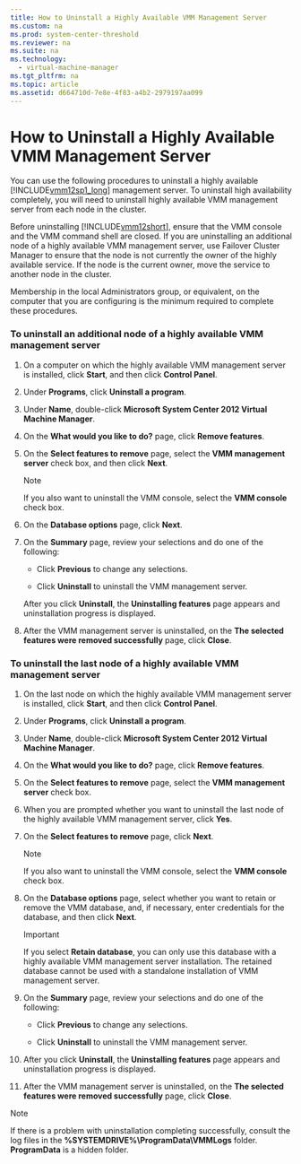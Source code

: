 ```yaml
---
title: How to Uninstall a Highly Available VMM Management Server
ms.custom: na
ms.prod: system-center-threshold
ms.reviewer: na
ms.suite: na
ms.technology: 
  - virtual-machine-manager
ms.tgt_pltfrm: na
ms.topic: article
ms.assetid: d664710d-7e8e-4f83-a4b2-2979197aa099
---
```

# How to Uninstall a Highly Available VMM Management Server
You can use the following procedures to uninstall a highly available [!INCLUDE[vmm12sp1_long](../../Token/vmm12sp1_long_md.md)] management server. To uninstall high availability completely, you will need to uninstall highly available VMM management server from each node in the cluster.

Before uninstalling [!INCLUDE[vmm12short](../../Token/vmm12short_md.md)], ensure that the VMM console and the VMM command shell are closed. If you are uninstalling an additional node of a highly available VMM management server, use Failover Cluster Manager to ensure that the node is not currently the owner of the highly available service. If the node is the current owner, move the service to another node in the cluster.

Membership in the local Administrators group, or equivalent, on the computer that you are configuring is the minimum required to complete these procedures.

### To uninstall an additional node of a highly available VMM management server

1.  On a computer on which the highly available VMM management server is installed, click **Start**, and then click **Control Panel**.

2.  Under **Programs**, click **Uninstall a program**.

3.  Under **Name**, double\-click **Microsoft System Center 2012 Virtual Machine Manager**.

4.  On the **What would you like to do?** page, click **Remove features**.

5.  On the **Select features to remove** page, select the **VMM management server** check box, and then click **Next**.

    > [!NOTE]
    > If you also want to uninstall the VMM console, select the **VMM console** check box.

6.  On the **Database options** page, click **Next**.

7.  On the **Summary** page, review your selections and do one of the following:

    -   Click **Previous** to change any selections.

    -   Click **Uninstall** to uninstall the VMM management server.

    After you click **Uninstall**, the **Uninstalling features** page appears and uninstallation progress is displayed.

8.  After the VMM management server is uninstalled, on the **The selected features were removed successfully** page, click **Close**.

### To uninstall the last node of a highly available VMM management server

1.  On the last node on which the highly available VMM management server is installed, click **Start**, and then click **Control Panel**.

2.  Under **Programs**, click **Uninstall a program**.

3.  Under **Name**, double\-click **Microsoft System Center 2012 Virtual Machine Manager**.

4.  On the **What would you like to do?** page, click **Remove features**.

5.  On the **Select features to remove** page, select the **VMM management server** check box.

6.  When you are prompted whether you want to uninstall the last node of the highly available VMM management server, click **Yes**.

7.  On the **Select features to remove** page, click **Next**.

    > [!NOTE]
    > If you also want to uninstall the VMM console, select the **VMM console** check box.

8.  On the **Database options** page, select whether you want to retain or remove the VMM database, and, if necessary, enter credentials for the database, and then click **Next**.

    > [!IMPORTANT]
    > If you select **Retain database**, you can only use this database with a highly available VMM management server installation. The retained database cannot be used with a standalone installation of VMM management server.

9. On the **Summary** page, review your selections and do one of the following:

    -   Click **Previous** to change any selections.

    -   Click **Uninstall** to uninstall the VMM management server.

10. After you click **Uninstall**, the **Uninstalling features** page appears and uninstallation progress is displayed.

11. After the VMM management server is uninstalled, on the **The selected features were removed successfully** page, click **Close**.

> [!NOTE]
> If there is a problem with uninstallation completing successfully, consult the log files in the **%SYSTEMDRIVE%\\ProgramData\\VMMLogs** folder. **ProgramData** is a hidden folder.


